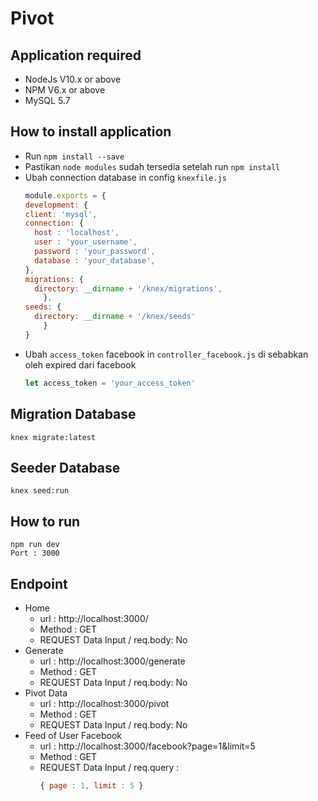 # Pivot

## Application required
- NodeJs V10.x or above
- NPM V6.x or above
- MySQL 5.7

## How to install application
- Run ```npm install --save```
- Pastikan ```node modules``` sudah tersedia setelah run ```npm install```
- Ubah connection database in config ```knexfile.js```
    ```javascript
    module.exports = {
    development: {
    client: 'mysql',
    connection: {
      host : 'localhost',
      user : 'your_username',
      password : 'your_password',
      database : 'your_database',
    },
    migrations: {
      directory: __dirname + '/knex/migrations',
        },
    seeds: {
      directory: __dirname + '/knex/seeds'
        }
    }
    ```
- Ubah ```access_token``` facebook in ```controller_facebook.js``` di sebabkan oleh expired dari facebook 
    ```javascript
    let access_token = 'your_access_token'

    ```

## Migration Database
```
knex migrate:latest
```

## Seeder Database 
```
knex seed:run
```

## How to run 
```
npm run dev
Port : 3000
```

## Endpoint 
- Home
   - url : http://localhost:3000/
   - Method : GET
   - REQUEST Data Input / req.body: No
-  Generate 
    - url : http://localhost:3000/generate
    - Method : GET
    - REQUEST Data Input / req.body: No
- Pivot Data
    - url : http://localhost:3000/pivot
    - Method : GET
    - REQUEST Data Input / req.body: No
- Feed of User Facebook
    - url : http://localhost:3000/facebook?page=1&limit=5
    - Method : GET
    - REQUEST Data Input / req.query : 
        ```javascript
        { page : 1, limit : 5 }
        ```
    
 



